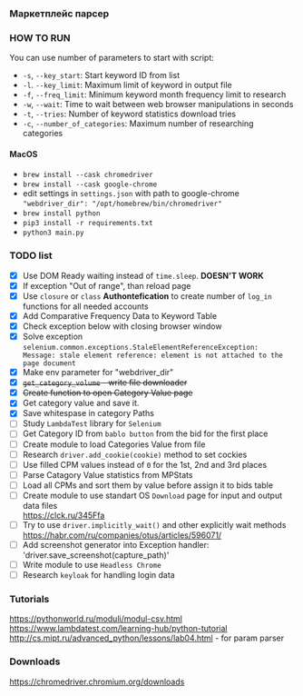 ### Маркетплейс парсер

### HOW TO RUN
You can use number of parameters to start with script:
- `-s`, `--key_start`: Start keyword ID from list
- `-l`. `--key_limit`: Maximum limit of keyword in output file
- `-f`, `--freq_limit`: Minimum keyword month frequency limit to research
- `-w`, `--wait`: Time to wait between web browser manipulations in seconds
- `-t`, `--tries`: Number of keyword statistics download tries
- `-c`, `--number_of_categories`: Maximum number of researching categories

#### MacOS
- `brew install --cask chromedriver`
- `brew install --cask google-chrome`
- edit settings in `settings.json` with path to google-chrome `"webdriver_dir": "/opt/homebrew/bin/chromedriver"`
- `brew install python`
- `pip3 install -r requirements.txt`
- `python3 main.py`

### TODO list
- [x] Use DOM Ready waiting instead of `time.sleep`. **DOESN'T WORK**
- [x] If exception "Out of range", than reload page
- [x] Use `closure` or `class` **Authontefication** to create number of `log_in` functions for all needed accounts
- [x] Add Comparative Frequency Data to Keyword Table
- [x] Check exception below with closing browser window
- [x] Solve exception  
`selenium.common.exceptions.StaleElementReferenceException:  
Message: stale element reference: element is not attached to the page document`
- [x] Make env parameter for "webdriver_dir"
- [x] ~~`get_category_volume` - write file downloader~~
- [x] ~~Create function to open Category Value page~~
- [x] Get category value and save it.
- [x] Save whitespase in category Paths
- [ ] Study `LambdaTest` library for `Selenium`
- [ ] Get Category ID from `bablo button` from the bid for the first place
- [ ] Create module to load Categories Value from file
- [ ] Research `driver.add_cookie(cookie)` method to set cockies
- [ ] Use filled CPM values instead of `0` for the 1st, 2nd and 3rd places
- [ ] Parse Catagory Value statistics from MPStats
- [ ] Load all CPMs and sort them by value before assign it to bids table
- [ ] Create module to use standart OS `Download` page for input and output data files  
https://clck.ru/345Ffa
- [ ] Try to use `driver.implicitly_wait()` and other explicitly wait methods  
https://habr.com/ru/companies/otus/articles/596071/
- [ ] Add screenshot generator into Exception handler: 'driver.save_screenshot(capture_path)'
- [ ] Write module to use `Headless Chrome`
- [ ] Research `keyloak` for handling login data

### Tutorials
https://pythonworld.ru/moduli/modul-csv.html
https://www.lambdatest.com/learning-hub/python-tutorial
http://cs.mipt.ru/advanced_python/lessons/lab04.html - for param parser

### Downloads
https://chromedriver.chromium.org/downloads
